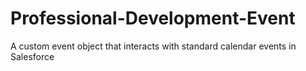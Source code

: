 Professional-Development-Event
==============================

A custom event object that interacts with standard calendar events in Salesforce
